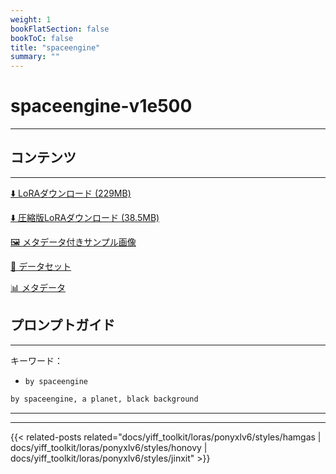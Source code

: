 ```yaml
---
weight: 1
bookFlatSection: false
bookToC: false
title: "spaceengine"
summary: ""
---
```


<!--markdownlint-disable MD025 MD033 -->

# spaceengine-v1e500

---

## コンテンツ

---

[⬇️ LoRAダウンロード (229MB)](https://huggingface.co/k4d3/yiff_toolkit/resolve/main/ponyxl_loras/spaceengine-v1e500.safetensors?download=true)

[⬇️ 圧縮版LoRAダウンロード (38.5MB)](https://huggingface.co/k4d3/yiff_toolkit/resolve/main/ponyxl_loras_shrunk_2/spaceengine-v1e500_frockpt1_th-3.55.safetensors?download=true)

[🖼️ メタデータ付きサンプル画像](https://huggingface.co/k4d3/yiff_toolkit/tree/main/static/{})

[📐 データセット](https://huggingface.co/datasets/k4d3/furry/tree/main/by_spaceengine)

[📊 メタデータ](https://huggingface.co/k4d3/yiff_toolkit/raw/main/ponyxl_loras/spaceengine-v1e500.json)

## プロンプトガイド

---

キーワード：

- `by spaceengine`

```md
by spaceengine, a planet, black background
```

---

---

{{< related-posts related="docs/yiff_toolkit/loras/ponyxlv6/styles/hamgas | docs/yiff_toolkit/loras/ponyxlv6/styles/honovy | docs/yiff_toolkit/loras/ponyxlv6/styles/jinxit" >}}
